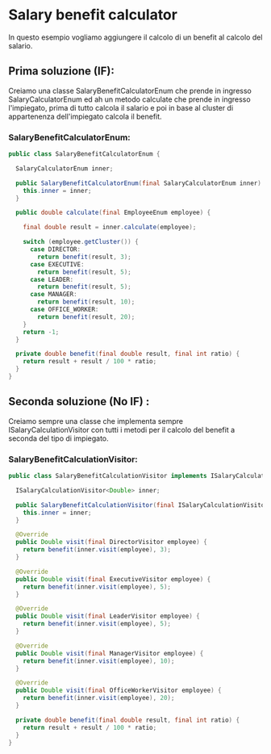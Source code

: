 # Salary benefit calculator
In questo esempio vogliamo aggiungere il calcolo di un benefit al calcolo del salario.

## Prima soluzione (IF):

Creiamo una classe SalaryBenefitCalculatorEnum che prende in ingresso SalaryCalculatorEnum ed ah un metodo calculate che prende in ingresso l'impiegato, prima di tutto calcola il salario e poi in base al cluster di appartenenza dell'impiegato calcola il benefit.

### SalaryBenefitCalculatorEnum:
```java
public class SalaryBenefitCalculatorEnum {

  SalaryCalculatorEnum inner;

  public SalaryBenefitCalculatorEnum(final SalaryCalculatorEnum inner) {
    this.inner = inner;
  }

  public double calculate(final EmployeeEnum employee) {

    final double result = inner.calculate(employee);

    switch (employee.getCluster()) {
      case DIRECTOR:
        return benefit(result, 3);
      case EXECUTIVE:
        return benefit(result, 5);
      case LEADER:
        return benefit(result, 5);
      case MANAGER:
        return benefit(result, 10);
      case OFFICE_WORKER:
        return benefit(result, 20);
    }
    return -1;
  }

  private double benefit(final double result, final int ratio) {
    return result + result / 100 * ratio;
  }
}
```

## Seconda soluzione (No IF) :

Creiamo sempre una classe che implementa sempre ISalaryCalculationVisitor con tutti i metodi per il calcolo del benefit a seconda del tipo di impiegato.

### SalaryBenefitCalculationVisitor:
```java
public class SalaryBenefitCalculationVisitor implements ISalaryCalculationVisitor<Double> {

  ISalaryCalculationVisitor<Double> inner;

  public SalaryBenefitCalculationVisitor(final ISalaryCalculationVisitor<Double> inner) {
    this.inner = inner;
  }

  @Override
  public Double visit(final DirectorVisitor employee) {
    return benefit(inner.visit(employee), 3);
  }

  @Override
  public Double visit(final ExecutiveVisitor employee) {
    return benefit(inner.visit(employee), 5);
  }

  @Override
  public Double visit(final LeaderVisitor employee) {
    return benefit(inner.visit(employee), 5);
  }

  @Override
  public Double visit(final ManagerVisitor employee) {
    return benefit(inner.visit(employee), 10);
  }

  @Override
  public Double visit(final OfficeWorkerVisitor employee) {
    return benefit(inner.visit(employee), 20);
  }

  private double benefit(final double result, final int ratio) {
    return result + result / 100 * ratio;
  }
}
```